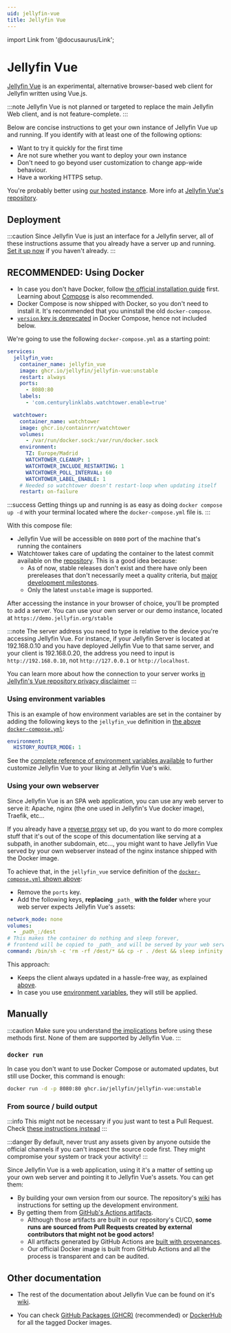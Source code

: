 ```yaml
---
uid: jellyfin-vue
title: Jellyfin Vue
---
```

import Link from '@docusaurus/Link';

# Jellyfin Vue

[Jellyfin Vue](https://github.com/jellyfin/jellyfin-vue) is an experimental, alternative browser-based web client for Jellyfin written using Vue.js.

:::note
Jellyfin Vue is not planned or targeted to replace the main Jellyfin Web client, and is not feature-complete.
:::

Below are concise instructions to get your own instance of Jellyfin Vue up and running.
If you identify with at least one of the following options:

- Want to try it quickly for the first time
- Are not sure whether you want to deploy your own instance
- Don't need to go beyond user customization to change app-wide behaviour.
- Have a working HTTPS setup.

You're probably better using [our hosted instance](https://jf-vue.pages.dev).
More info at [Jellyfin Vue's repository](https://github.com/jellyfin/jellyfin-vue).

## Deployment

:::caution
Since Jellyfin Vue is just an interface for a Jellyfin server, all of these instructions assume that you already have a server up and running.
[Set it up now](../installation/index.mdx) if you haven't already.
:::

## RECOMMENDED: Using Docker

- In case you don't have Docker, follow [the official installation guide](https://docs.docker.com/engine/install) first.
  Learning about [Compose](https://docs.docker.com/compose) is also recommended.
- Docker Compose is now shipped with Docker, so you don't need to install it. It's recommended that you uninstall
  the old `docker-compose`.
- [`version` key is deprecated](https://docs.docker.com/reference/compose-file/version-and-name/#version-top-level-element-obsolete)
  in Docker Compose, hence not included below.

We're going to use the following `docker-compose.yml` as a starting point:

```yaml
services:
  jellyfin_vue:
    container_name: jellyfin_vue
    image: ghcr.io/jellyfin/jellyfin-vue:unstable
    restart: always
    ports:
      - 8080:80
    labels:
      - 'com.centurylinklabs.watchtower.enable=true'

  watchtower:
    container_name: watchtower
    image: ghcr.io/containrrr/watchtower
    volumes:
      - /var/run/docker.sock:/var/run/docker.sock
    environment:
      TZ: Europe/Madrid
      WATCHTOWER_CLEANUP: 1
      WATCHTOWER_INCLUDE_RESTARTING: 1
      WATCHTOWER_POLL_INTERVAL: 60
      WATCHTOWER_LABEL_ENABLE: 1
    # Needed so watchtower doesn't restart-loop when updating itself
    restart: on-failure
```

<Link id="why-updates-needed"/>

:::success
Getting things up and running is as easy as doing `docker compose up -d` with your terminal
located where the `docker-compose.yml` file is.
:::

With this compose file:

- Jellyfin Vue will be accessible on `8080` port of the machine that's running the containers
- Watchtower takes care of updating the container to the latest commit available on the [repository](https://github.com/jellyfin/jellyfin-vue).
  This is a good idea because:
  - As of now, stable releases don't exist and there have only been prereleases that don't necessarily meet a quality criteria, but
    [major development milestones](https://jellyfin.org/posts/vue-vue3/).
  - Only the latest `unstable` image is supported.

After accessing the instance in your browser of choice, you'll be prompted to add a server. You can use your own server or our demo
instance, located at `https://demo.jellyfin.org/stable`

:::note
The server address you need to type is relative to the device you're accessing Jellyfin Vue. For instance,
if your Jellyfin Server is located at 192.168.0.10 and you have deployed Jellyfin Vue to that same server,
and your client is 192.168.0.20, the address you need to input is `http://192.168.0.10`, not
`http://127.0.0.1` or `http://localhost`.

You can learn more about how the connection to your server works
[in Jellyfin's Vue repository privacy disclaimer](https://github.com/jellyfin/jellyfin-vue#privacy-disclaimer-)
:::

### Using environment variables

This is an example of how environment variables are set in the container by adding the
following keys to the `jellyfin_vue` definition in [the above `docker-compose.yml`](#recommended-using-docker):

```yaml
environment:
  HISTORY_ROUTER_MODE: 1
```

See the [complete reference of environment variables available](https://github.com/jellyfin/jellyfin-vue/wiki/Configuration)
to further customize Jellyfin Vue to your liking at Jellyfin Vue's wiki.

### Using your own webserver

Since Jellyfin Vue is an SPA web application, you can use any web server to serve it:
Apache, nginx (the one used in Jellyfin's Vue docker image), Traefik, etc...

If you already have a [reverse proxy](/docs/general/post-install/networking/index.md) set up, do you want to do more complex stuff
that it's out of the scope of this documentation like serving at a subpath, in another subdomain, etc...,
you might want to have Jellyfin Vue served by your own webserver instead of the nginx instance shipped with
the Docker image.

To achieve that, in the `jellyfin_vue` service definition of the [`docker-compose.yml` shown above](#recommended-using-docker):

- Remove the `ports` key.
- Add the following keys, **replacing** `_path_` **with the folder** where your web server expects Jellyfin Vue's assets:

```yaml
network_mode: none
volumes:
  - _𝘱𝘢𝘵𝘩_:/dest
# This makes the container do nothing and sleep forever,
# frontend will be copied to _𝘱𝘢𝘵𝘩_ and will be served by your web server
command: /bin/sh -c 'rm -rf /dest/* && cp -r . /dest && sleep infinity'
```

This approach:

- Keeps the client always updated in a hassle-free way, as explained [above](#recommended-using-docker).
- In case you use [environment variables](#using-environment-variables),
  they will still be applied.

## Manually

:::caution
Make sure you understand [the implications](#why-updates-needed) before using these methods first.
None of them are supported by Jellyfin Vue.
:::

### `docker run`

In case you don't want to use Docker Compose or automated updates, but still use Docker, this command is enough:

```bash
docker run -d -p 8080:80 ghcr.io/jellyfin/jellyfin-vue:unstable
```

### From source / build output

:::info
This might not be necessary if you just want to test a Pull Request.
Check [these instructions instead](../testing/web/index.md)
:::

:::danger
By default, never trust any assets given by anyone outside the official channels if you can't inspect the source code first.
They might compromise your system or track your activity!
:::

Since Jellyfin Vue is a web application, using it it's a matter of setting up your own web server
and pointing it to Jellyfin Vue's assets. You can get them:

- By building your own version from our source. The repository's [wiki](https://github.com/jellyfin/jellyfin-vue/wiki)
  has instructions for setting up the development environment.
- By getting them from [GitHub's Actions artifacts](https://github.com/jellyfin/jellyfin-vue/actions).
  - Although those artifacts are built in our repository's CI/CD,
    **some runs are sourced from Pull Requests created by external contributors that might not be good actors!**
  - All artifacts generated by GitHub Actions are [built with provenances](https://github.com/jellyfin/jellyfin-vue/attestations).
  - Our official Docker image is built from GitHub Actions and all the process is transparent and can be audited.

## Other documentation

- The rest of the documentation about Jellyfin Vue can be found on it's [wiki](https://github.com/jellyfin/jellyfin-vue/wiki).

- You can check [GitHub Packages (GHCR)](https://github.com/jellyfin/jellyfin-vue/pkgs/container/jellyfin-vue) (recommended)
  or [DockerHub](https://hub.docker.com/r/jellyfin/jellyfin-vue) for all the tagged Docker images.
